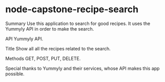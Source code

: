 # node-capstone-recipe-search

Summary
Use this application to search for good recipes.  It uses the Yummyly API in order to make the search. 

API
Yummyly API.

Title
Show all all the recipes related to the search.

Methods
GET, POST, PUT, DELETE.

Special thanks to Yummyly and their services, whose API makes this app possible.
